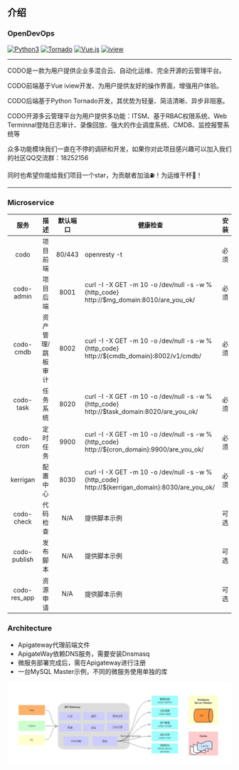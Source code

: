 ## 介绍

### OpenDevOps
[![Python3](https://img.shields.io/badge/Python-3.6-green.svg?style=plastic)](https://www.python.org/)
[![Tornado](https://img.shields.io/badge/Tornado-5.0-brightgreen.svg?style=plastic)](https://www.tornadoweb.org)
[![Vue.js](https://img.shields.io/badge/Vuejs-2.5-brightgreen.svg?style=plastic)](https://cn.vuejs.org)
[![iview](https://img.shields.io/badge/iview-3.2.0-blue.svg?style=plastic)](https://www.iviewui.com/)


----
CODO是一款为用户提供企业多混合云、自动化运维、完全开源的云管理平台。

CODO前端基于Vue iview开发、为用户提供友好的操作界面，增强用户体验。

CODO后端基于Python Tornado开发，其优势为轻量、简洁清晰、异步非阻塞。

CODO开源多云管理平台为用户提供多功能：ITSM、基于RBAC权限系统、Web Terminnal登陆日志审计、录像回放、强大的作业调度系统、CMDB、监控报警系统等

众多功能模块我们一直在不停的调研和开发，如果你对此项目感兴趣可以加入我们的社区QQ交流群：18252156

同时也希望你能给我们项目一个star，为贡献者加油⛽️！为运维干杯🍻！

----

### Microservice

|     服务     |       描述        | 默认端口 | 健康检查                                                     | 安装 |
| :----------: | :---------------: | :------: | ------------------------------------------------------------ | ---- |
|     codo     |     项目前端      |  80/443  | openresty -t                                                 | 必须 |
|  codo-admin  |     项目后端      |   8001   | curl -I -X GET -m  10 -o /dev/null -s -w %{http_code}  http://$mg_domain:8010/are_you_ok/ | 必须 |
|  codo-cmdb   | 资产管理/跳板审计 |   8002   | curl -I -X GET -m  10 -o /dev/null -s -w %{http_code}  http://${cmdb_domain}:8002/v1/cmdb/ | 必须 |
|  codo-task   |     任务系统      |   8020   | curl -I -X GET -m  10 -o /dev/null -s -w %{http_code}  http://$task_domain:8020/are_you_ok/ | 必须 |
|  codo-cron   |     定时任务      |   9900   | curl -I -X GET -m  10 -o /dev/null -s -w %{http_code}  http://${cron_domain}:9900/are_you_ok/ | 必须 |
|   kerrigan   |     配置中心      |   8030   | curl -I -X GET -m  10 -o /dev/null -s -w %{http_code}  http://${kerrigan_domain}:8030/are_you_ok/ | 必须 |
|  codo-check  |     代码检查      |   N/A    | 提供脚本示例                                                 | 可选 |
| codo-publish |     发布脚本      |   N/A    | 提供脚本示例                                                 | 可选 |
| codo-res_app |     资源申请      |   N/A    | 提供脚本示例                                                 | 可选 |





### Architecture

- Apigateway代理前端文件
- ApigateWay依赖DNS服务，需要安装Dnsmasq
- 微服务部署完成后，需在Apigateway进行注册
- 一台MySQL Master示例，不同的微服务使用单独的库


![](./_static/images/architecture.png)